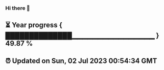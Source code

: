 ### Hi there 👋
⏳ Year progress { ██████████████▁▁▁▁▁▁▁▁▁▁▁▁▁▁▁▁ } 49.87 %
---
⏰ Updated on Sun, 02 Jul 2023 00:54:34 GMT
---
